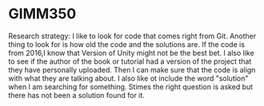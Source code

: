 # GIMM350

Research strategy: I like to look for code that comes right from Git. Another thing to look for is how old the code and the solutions are.
If the code is from 2016,I know that Version of Unity might not be the best bet. I also like to see if the author of the book 
or tutorial had a version of the project that they have personally uploaded. Then I can make sure that the code is align with what 
they are talking about. I also like ot include the word "solution" when I am searching for something. Stimes the right
question is asked but there has not been a solution found for it.
